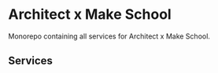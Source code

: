 # Architect x Make School
Monorepo containing all services for Architect x Make School.

## Services
